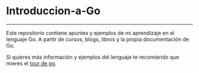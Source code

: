 # Introduccion-a-Go

___________________

Este repositorio contiene apuntes y ejemplos de mi aprendizaje en el lenguaje Go.
A partir de cursos, blogs, libros y la propia documentación de Go.

Si quieres más información y ejemplos del lenguaje te recomiendo que mieres el [tour de go](https://tour.golang.org/welcome/1).

